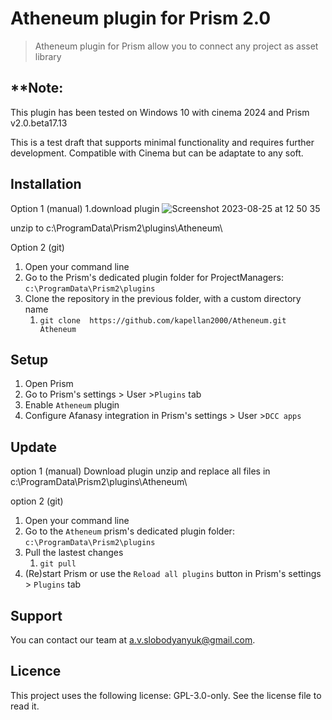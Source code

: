 # Atheneum plugin for Prism 2.0

> Atheneum plugin for Prism allow you to connect any project as asset library

## **Note: 
This plugin has been tested on Windows 10 with cinema 2024 and Prism v2.0.beta17.13

This is a test draft that supports minimal functionality and requires further development. Compatible with Cinema but can be adaptate to any soft.



## Installation
Option 1 (manual)
1.download plugin
![Screenshot 2023-08-25 at 12 50 35](https://github.com/kapellan2000/Cinema/assets/21256398/4c31b903-1cf5-439e-b449-f26d4705dc6d)

unzip to c:\ProgramData\Prism2\plugins\Atheneum\


Option 2 (git)
1. Open your command line
1. Go to the Prism's dedicated plugin folder for ProjectManagers: `c:\ProgramData\Prism2\plugins`
1. Clone the repository in the previous folder, with a custom directory name
    1. `git clone  https://github.com/kapellan2000/Atheneum.git Atheneum`
## Setup
1. Open Prism
1. Go to Prism's settings > User >`Plugins` tab
1. Enable `Atheneum` plugin
1. Configure Afanasy integration in Prism's settings > User >`DCC apps`


## Update
option 1 (manual)
Download plugin
unzip and replace all files in c:\ProgramData\Prism2\plugins\Atheneum\

option 2 (git)
1. Open your command line
1. Go to the `Atheneum` prism's dedicated plugin folder: `c:\ProgramData\Prism2\plugins`
1. Pull the lastest changes
    1. `git pull`
1. (Re)start Prism or use the `Reload all plugins` button in Prism's settings > `Plugins` tab


## Support

You can contact our team at [a.v.slobodyanyuk@gmail.com](mailto:a.v.slobodyanyuk@gmail.com).

## Licence

This project uses the following license: GPL-3.0-only. See the license file to read it.
